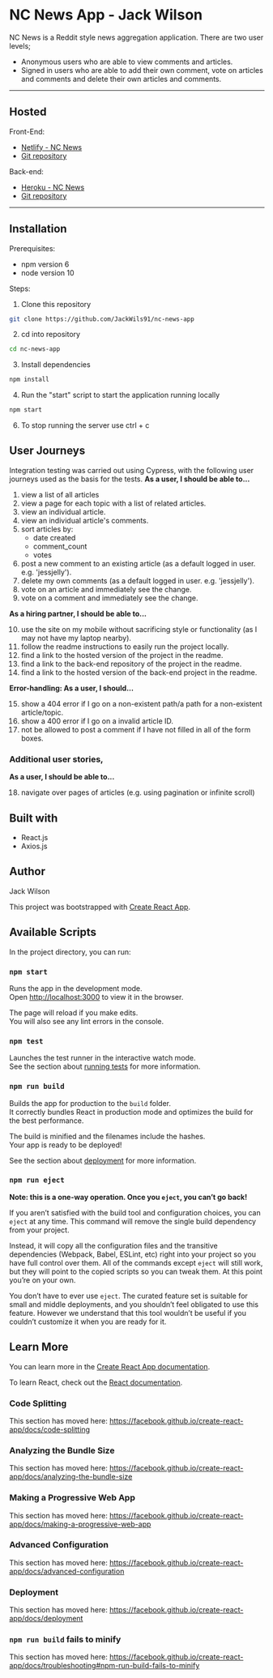 # NC News App - Jack Wilson

NC News is a Reddit style news aggregation application. There are two user levels;

- Anonymous users who are able to view comments and articles.
- Signed in users who are able to add their own comment, vote on articles and comments and delete their own articles and comments.

---

## Hosted

Front-End:

- [Netlify - NC News](https://nc-news-jack-wilson.netlify.com)
- [Git repository](https://github.com/JackWils91/nc-news-app)

Back-end:

- [Heroku - NC News](https://nc-news-jack-wilson.herokuapp.com/)
- [Git repository](https://github.com/JackWils91/nc-news)

---

## Installation

Prerequisites:

- npm version 6
- node version 10

Steps:

1. Clone this repository

```bash
git clone https://github.com/JackWils91/nc-news-app
```

2. cd into repository

```bash
cd nc-news-app
```

3. Install dependencies

```bash
npm install
```

4. Run the "start" script to start the application running locally

```bash
npm start
```

6. To stop running the server use ctrl + c

## User Journeys

Integration testing was carried out using Cypress, with the following user journeys used as the basis for the tests.
**As a user, I should be able to...**

1. view a list of all articles
2. view a page for each topic with a list of related articles.
3. view an individual article.
4. view an individual article's comments.
5. sort articles by:
   - date created
   - comment_count
   - votes
6. post a new comment to an existing article (as a default logged in user. e.g. 'jessjelly').
7. delete my own comments (as a default logged in user. e.g. 'jessjelly').
8. vote on an article and immediately see the change.
9. vote on a comment and immediately see the change.

**As a hiring partner, I should be able to...**

10. use the site on my mobile without sacrificing style or functionality (as I may not have my laptop nearby).
11. follow the readme instructions to easily run the project locally.
12. find a link to the hosted version of the project in the readme.
13. find a link to the back-end repository of the project in the readme.
14. find a link to the hosted version of the back-end project in the readme.

**Error-handling: As a user, I should...**

15. show a 404 error if I go on a non-existent path/a path for a non-existent article/topic.
16. show a 400 error if I go on a invalid article ID.
17. not be allowed to post a comment if I have not filled in all of the form boxes.

### Additional user stories,

**As a user, I should be able to...**

18. navigate over pages of articles (e.g. using pagination or infinite scroll)

## Built with

- React.js
- Axios.js

## Author

Jack Wilson

This project was bootstrapped with [Create React App](https://github.com/facebook/create-react-app).

## Available Scripts

In the project directory, you can run:

### `npm start`

Runs the app in the development mode.<br>
Open [http://localhost:3000](http://localhost:3000) to view it in the browser.

The page will reload if you make edits.<br>
You will also see any lint errors in the console.

### `npm test`

Launches the test runner in the interactive watch mode.<br>
See the section about [running tests](https://facebook.github.io/create-react-app/docs/running-tests) for more information.

### `npm run build`

Builds the app for production to the `build` folder.<br>
It correctly bundles React in production mode and optimizes the build for the best performance.

The build is minified and the filenames include the hashes.<br>
Your app is ready to be deployed!

See the section about [deployment](https://facebook.github.io/create-react-app/docs/deployment) for more information.

### `npm run eject`

**Note: this is a one-way operation. Once you `eject`, you can’t go back!**

If you aren’t satisfied with the build tool and configuration choices, you can `eject` at any time. This command will remove the single build dependency from your project.

Instead, it will copy all the configuration files and the transitive dependencies (Webpack, Babel, ESLint, etc) right into your project so you have full control over them. All of the commands except `eject` will still work, but they will point to the copied scripts so you can tweak them. At this point you’re on your own.

You don’t have to ever use `eject`. The curated feature set is suitable for small and middle deployments, and you shouldn’t feel obligated to use this feature. However we understand that this tool wouldn’t be useful if you couldn’t customize it when you are ready for it.

## Learn More

You can learn more in the [Create React App documentation](https://facebook.github.io/create-react-app/docs/getting-started).

To learn React, check out the [React documentation](https://reactjs.org/).

### Code Splitting

This section has moved here: https://facebook.github.io/create-react-app/docs/code-splitting

### Analyzing the Bundle Size

This section has moved here: https://facebook.github.io/create-react-app/docs/analyzing-the-bundle-size

### Making a Progressive Web App

This section has moved here: https://facebook.github.io/create-react-app/docs/making-a-progressive-web-app

### Advanced Configuration

This section has moved here: https://facebook.github.io/create-react-app/docs/advanced-configuration

### Deployment

This section has moved here: https://facebook.github.io/create-react-app/docs/deployment

### `npm run build` fails to minify

This section has moved here: https://facebook.github.io/create-react-app/docs/troubleshooting#npm-run-build-fails-to-minify
